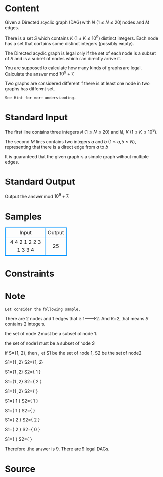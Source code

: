 
# Content

Given a Directed acyclic graph (DAG) with $N$ ($1 \leq N \leq 20$) nodes and $M$ edges.

There is a set $S$ which contains $K$ ($1 \leq K \leq 10^9$) distinct integers. Each node has a set that contains some distinct integers (possibly empty).

The Directed acyclic graph is legal only if the set of each node is a subset of $S$ and is a subset of nodes which can directly arrive it.

You are supposed to calculate how many kinds of graphs are legal. Calculate the answer mod $10^9+7$.

Two graphs are considered different if there is at least one node in two graphs has different set.

`See Hint for more understanding.`

# Standard Input

The first line contains three integers $N$ ($1 \leq N \leq 20$) and $M$, $K$ ($1 \leq K \leq 10^9$).

The second $M$ lines contains two integers $a$ and $b$ ($1 \leq a , b \leq N$), representing that there is a direct edge from $a$ to $b$

It is guaranteed that the given graph is a simple graph without multiple edges.

# Standard Output

Output the answer mod $10^9+7$.

# Samples

<style>
        table,table tr th, table tr td { border:1px solid #0094ff; }
        table { width: 200px; min-height: 25px; line-height: 25px; text-align: center; border-collapse: collapse;}   
    </style>
<table>
	<tr>
		<td>Input</td>
		<td>Output</td>
	</tr>
<tr><td>4 4 2
1 2
2 3
1 3
3 4</td><td>25</td></tr></table>


# Constraints



# Note

`Let consider the following sample.`

There are 2 nodes and 1 edges that is 1--->2. And $K$=2, that means $S$ contains 2 integers.

the set of node 2 must be a subset of node 1.

the set of node1 must be a subset of node $S$

if S={1, 2}, then , let S1 be the set of node 1, S2 be the set of node2

S1={1 ,2}  S2={1, 2}

S1={1 ,2}  S2={ 1 }

S1={1 ,2}  S2={ 2 }

S1={1 ,2}  S2={ }

S1={ 1 }  S2={ 1 }

S1={ 1 }  S2={  }

S1={ 2 }  S2={ 2 }

S1={ 2 }  S2={ 0 }

S1={  }  S2={  }

Therefore ,the answer is 9. There are 9 legal DAGs.

# Source


